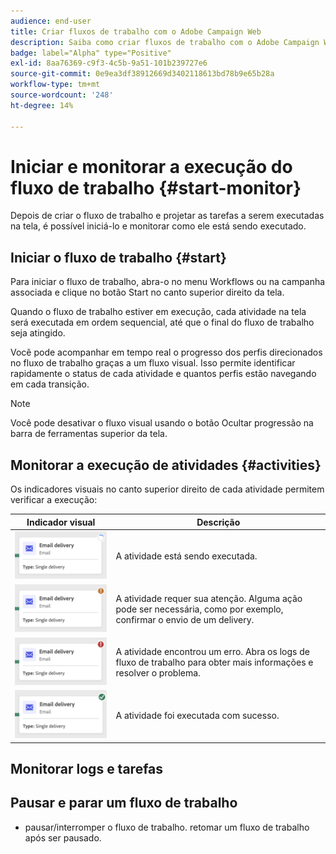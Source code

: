 ```yaml
---
audience: end-user
title: Criar fluxos de trabalho com o Adobe Campaign Web
description: Saiba como criar fluxos de trabalho com o Adobe Campaign Web
badge: label="Alpha" type="Positive"
exl-id: 8aa76369-c9f3-4c5b-9a51-101b239727e6
source-git-commit: 0e9ea3df38912669d3402118613bd78b9e65b28a
workflow-type: tm+mt
source-wordcount: '248'
ht-degree: 14%

---
```


# Iniciar e monitorar a execução do fluxo de trabalho {#start-monitor}

Depois de criar o fluxo de trabalho e projetar as tarefas a serem executadas na tela, é possível iniciá-lo e monitorar como ele está sendo executado.

## Iniciar o fluxo de trabalho {#start}

Para iniciar o fluxo de trabalho, abra-o no menu Workflows ou na campanha associada e clique no botão Start no canto superior direito da tela.

Quando o fluxo de trabalho estiver em execução, cada atividade na tela será executada em ordem sequencial, até que o final do fluxo de trabalho seja atingido.

Você pode acompanhar em tempo real o progresso dos perfis direcionados no fluxo de trabalho graças a um fluxo visual. Isso permite identificar rapidamente o status de cada atividade e quantos perfis estão navegando em cada transição.

>[!NOTE]
>
>Você pode desativar o fluxo visual usando o botão Ocultar progressão na barra de ferramentas superior da tela.

## Monitorar a execução de atividades {#activities}

Os indicadores visuais no canto superior direito de cada atividade permitem verificar a execução:

| Indicador visual | Descrição |
|-----|------------|
| ![](assets/activity-status-pending.png) | A atividade está sendo executada. |
| ![](assets/activity-status-orange.png) | A atividade requer sua atenção. Alguma ação pode ser necessária, como por exemplo, confirmar o envio de um delivery. |
| ![](assets/activity-status-red.png) | A atividade encontrou um erro. Abra os logs de fluxo de trabalho para obter mais informações e resolver o problema. |
| ![](assets/activity-status-green.png) | A atividade foi executada com sucesso. |

## Monitorar logs e tarefas

## Pausar e parar um fluxo de trabalho

* pausar/interromper o fluxo de trabalho. retomar um fluxo de trabalho após ser pausado.